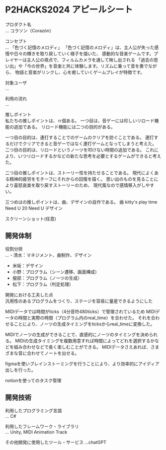 # P2HACKS2024 アピールシート 

プロダクト名  
... コラソン（Corazón）

コンセプト  
...  「色づく記憶のメロディ」
「色づく記憶のメロディ」は、主人公が失った感情や日々の輝きを取り戻していく様子を描いた、
感動的な音楽ゲームです。プレイヤーは主人公の視点で、フィルムカメラを通して映し出される
「過去の思い出」や「今の世界」を音楽と共に体験します。リズムに乗って音を奏でながら、
物語と音楽がリンクし、心を癒していくゲームプレイが特徴です。

対象ユーザ  
...  

利用の流れ  
...  

推しポイント  
私たちの推しポイントは、ｎ個ある。
一つ目は、音ゲーには珍しいリロード機能の追加である。
リロード機能には二つの目的がある。

一つ目の目的は、連打することでのゲームのクリアを防ぐことである。
連打するだけでクリアできると音ゲーではなく連打ゲームとなってしまうと考えた。
二つ目の目的は、リロードというノーツを叩けない時間の追加である。
これにより、いつリロードするかなどの新たな思考を必要とするゲームができると考えた。

二つ目の推しポイントは、ストーリー性を持たせることである。
現代によくある精神的疲労をモチーフにそれからの回復を描く。
思い出のものを見ることにより喜怒哀楽を取り戻すストーリーのため、
現代風なので感情移入がしやすい。

三つめはの推しポイントは、曲、デザインの自作である。
曲
kitty's play time
Need U 20 Need U
デザイン


スクリーンショット(任意)  

## 開発体制  

役割分担  
...  - 清水：マネジメント、曲制作、デザイン
- 米坂：デザイン
- 小野：プログラム（シーン遷移、画面構成）
- 服部：プログラム（ノーツの生成）
- 松下：プログラム（判定処理）


開発における工夫した点  
汎用性のあるプログラムをつくり、ステージを容易に量産できるようにした

MIDIデータでは時間がticks（4分音符480ticks）で管理されているため
MIDIデータの時間と実際の時間（プログラム内のreal_time）を合わせた。
それを合わせることにより、ノーツの生成タイミングをticksからreal_timeに変換した。

MIDIでノーツの生成ができることで、直感的にノーツのタイミングを決められる。
MIDIの生成タイミングを複数用意すれば時間によってどれを選択するかなどを組み合わせなどで長く楽しむことができる。
MIDIデータさえあれば、さまざまな音に合わせてノートを出せる。

figmaを使いブレインストーミングを行うことにより、より効率的にアイディア出しを行った。

notionを使ってのタスク管理


## 開発技術 

利用したプログラミング言語  
...  C#

利用したフレームワーク・ライブラリ  
...  Unity, MIDI Animation Track

その他開発に使用したツール・サービス
...chatGPT  
